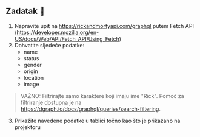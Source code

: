 ## Zadatak 📝

1. Napravite upit na https://rickandmortyapi.com/graphql putem Fetch API (https://developer.mozilla.org/en-US/docs/Web/API/Fetch_API/Using_Fetch)
2. Dohvatite sljedeće podatke:
   - name
   - status
   - gender
   - origin
   - location
   - image
   
> VAŽNO: Filtrirajte samo karaktere koji imaju ime "Rick". Pomoć za filtriranje dostupna je na https://dgraph.io/docs/graphql/queries/search-filtering. 

3. Prikažite navedene podatke u tablici točno kao što je prikazano na projektoru
